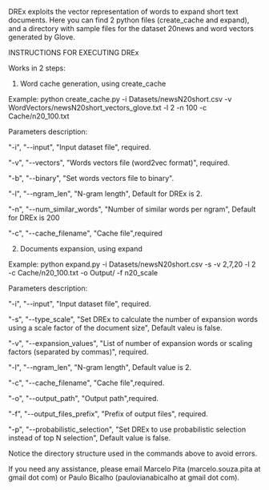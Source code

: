 DREx exploits the vector representation of words to expand short text documents. 
Here you can find 2 python files (create_cache and expand), and a directory with sample files for the dataset 20news and word vectors generated by Glove.

INSTRUCTIONS FOR EXECUTING DREx

Works in 2 steps:
1. Word cache generation, using create_cache

Example:
python create_cache.py -i Datasets/newsN20short.csv -v WordVectors/newsN20short_vectors_glove.txt -l 2 -n 100 -c Cache/n20_100.txt

Parameters description:

"-i", "--input", "Input dataset file", required.

"-v", "--vectors", "Words vectors file (word2vec format)", required.

"-b", "--binary", "Set words vectors file to binary".

"-l", "--ngram_len", "N-gram length", Default for DREx is 2.

"-n", "--num_similar_words", "Number of similar words per ngram", Default for DREx is 200

"-c", "--cache_filename", "Cache file",required


2. Documents expansion, using expand

Example:
python expand.py -i Datasets/newsN20short.csv -s -v 2,7,20 -l 2 -c Cache/n20_100.txt -o Output/ -f n20_scale

Parameters description:

"-i", "--input", "Input dataset file", required.

"-s", "--type_scale", "Set DREx to calculate the number of expansion words using a scale factor of the document size", Default valeu is false.

"-v", "--expansion_values", "List of number of expansion words or scaling factors (separated by commas)", required.

"-l", "--ngram_len", "N-gram length", Default value is 2.

"-c", "--cache_filename", "Cache file",required.

"-o", "--output_path", "Output path",required.

"-f", "--output_files_prefix", "Prefix of output files", required.

"-p", "--probabilistic_selection", "Set DREx to use probabilistic selection instead of top N selection", Default value is false.


Notice the directory structure used in the commands above to avoid errors.

If you need any assistance, please email Marcelo Pita (marcelo.souza.pita at gmail dot com) or Paulo Bicalho (paulovianabicalho at gmail dot com).
